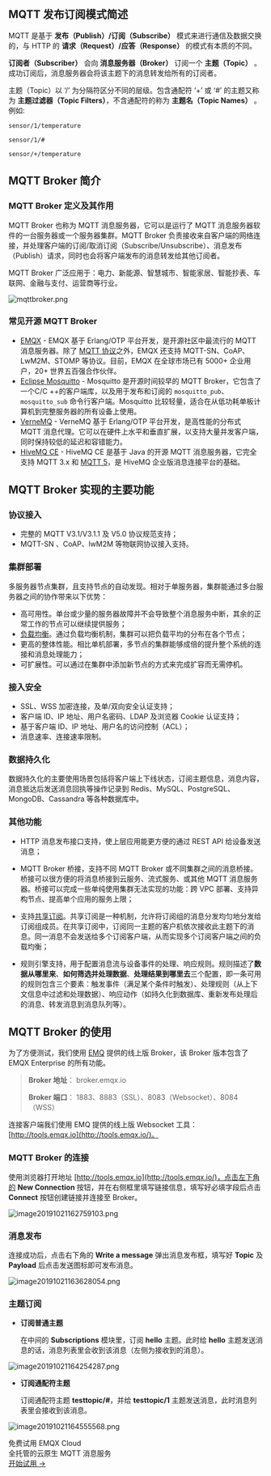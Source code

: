 ## MQTT 发布订阅模式简述

MQTT 是基于 **发布（Publish）/订阅（Subscribe）** 模式来进行通信及数据交换的，与 HTTP 的 **请求（Request）/应答（Response）** 的模式有本质的不同。

**订阅者（Subscriber）** 会向 **消息服务器（Broker）** 订阅一个 **主题（Topic）** 。成功订阅后，消息服务器会将该主题下的消息转发给所有的订阅者。

主题（Topic）以 ‘/’ 为分隔符区分不同的层级。包含通配符 ‘+’ 或 ‘#’ 的主题又称为 **主题过滤器（Topic Filters）**，不含通配符的称为 **主题名（Topic Names）** 。例如:

```
sensor/1/temperature

sensor/1/#

sensor/+/temperature
```



## MQTT Broker 简介

### MQTT Broker 定义及其作用

MQTT Broker 也称为 MQTT 消息服务器，它可以是运行了 MQTT 消息服务器软件的一台服务器或一个服务器集群。MQTT Broker 负责接收来自客户端的网络连接，并处理客户端的订阅/取消订阅（Subscribe/Unsubscribe）、消息发布（Publish）请求，同时也会将客户端发布的消息转发给其他订阅者。

MQTT Broker 广泛应用于：电力、新能源、智慧城市、智能家居、智能抄表、车联网、金融与支付、运营商等行业。

![mqttbroker.png](https://static.emqx.net/images/130555059bfc4e888f223a6fe9b63352.png)


### 常见开源 MQTT Broker

- [EMQX](<https://github.com/emqx/emqx>) - EMQX 基于 Erlang/OTP 平台开发，是开源社区中最流行的 MQTT 消息服务器。除了 [MQTT 协议](https://www.emqx.com/zh/mqtt)之外，EMQX 还支持 MQTT-SN、CoAP、LwM2M、STOMP 等协议。目前，EMQX 在全球市场已有 5000+ 企业用户，20+ 世界五百强合作伙伴。
- [Eclipse Mosquitto](<https://github.com/eclipse/mosquitto>) - Mosquitto 是开源时间较早的 MQTT Broker，它包含了一个C/C ++的客户端库，以及用于发布和订阅的 `mosquitto_pub`、`mosquitto_sub` 命令行客户端。Mosquitto 比较轻量，适合在从低功耗单板计算机到完整服务器的所有设备上使用。
- [VerneMQ](<https://github.com/vernemq/vernemq>) - VerneMQ 基于 Erlang/OTP 平台开发，是高性能的分布式 MQTT 消息代理。它可以在硬件上水平和垂直扩展，以支持大量并发客户端，同时保持较低的延迟和容错能力。
- [HiveMQ CE](<https://github.com/hivemq/hivemq-community-edition>) - HiveMQ CE 是基于 Java 的开源 MQTT 消息服务器，它完全支持 MQTT 3.x 和 [MQTT 5](https://www.emqx.com/zh/mqtt/mqtt5)，是 HiveMQ 企业版消息连接平台的基础。



## MQTT Broker 实现的主要功能

### 协议接入

- 完整的 MQTT V3.1/V3.1.1 及 V5.0 协议规范支持；
- MQTT-SN 、CoAP、lwM2M 等物联网协议接入支持。

### 集群部署

多服务器节点集群，且支持节点的自动发现。相对于单服务器，集群能通过多台服务器之间的协作带来以下优势：

- 高可用性。单台或少量的服务器故障并不会导致整个消息服务中断，其余的正常工作的节点可以继续提供服务；
- [负载均衡](https://www.emqx.com/zh/blog/mqtt-broker-clustering-part-2-sticky-session-load-balancing)。通过负载均衡机制，集群可以把负载平均的分布在各个节点；
- 更高的整体性能。相比单机部署，多节点的集群能够成倍的提升整个系统的连接和消息处理能力；
- 可扩展性。可以通过在集群中添加新节点的方式来完成扩容而无需停机。

### 接入安全

- SSL、WSS 加密连接，及单/双向安全认证支持；
- 客户端 ID、IP 地址、用户名密码、LDAP 及浏览器 Cookie 认证支持；
- 基于客户端 ID、IP 地址、用户名的访问控制（ACL）；
- 消息速率、连接速率限制。

### 数据持久化

数据持久化的主要使用场景包括将客户端上下线状态，订阅主题信息，消息内容，消息抵达后发送消息回执等操作记录到 Redis、MySQL、PostgreSQL、MongoDB、Cassandra 等各种数据库中。

### 其他功能

- HTTP 消息发布接口支持，使上层应用能更方便的通过 REST API 给设备发送消息；

- MQTT Broker 桥接，支持不同 MQTT Broker 或不同集群之间的消息桥接。桥接可以很方便的将消息桥接到云服务、流式服务、或其他 MQTT 消息服务器。桥接可以完成一些单纯使用集群无法实现的功能：跨 VPC 部署、支持异构节点、提高单个应用的服务上限；

- 支持[共享订阅](https://www.emqx.com/zh/blog/introduction-to-mqtt5-protocol-shared-subscription)。共享订阅是一种机制，允许将订阅组的消息分发均匀地分发给订阅组成员。在共享订阅中，订阅同一主题的客户机依次接收此主题下的消息。同一消息不会发送给多个订阅客户端，从而实现多个订阅客户端之间的负载均衡；

- 规则引擎支持，用于配置消息流与设备事件的处理、响应规则。规则描述了**数据从哪里来**、**如何筛选并处理数据**、**处理结果到哪里去**三个配置，即一条可用的规则包含三个要素：触发事件（满足某个条件时触发）、处理规则（从上下文信息中过滤和处理数据）、响应动作（如持久化到数据库、重新发布处理后的消息、转发消息到消息队列等）。

  

## MQTT Broker 的使用

为了方便测试，我们使用 [EMQ](<https://github.com/emqx/emqx>) 提供的线上版 Broker，该 Broker 版本包含了 EMQX Enterprise 的所有功能。

> **Broker 地址**： broker.emqx.io
>
> **Broker 端口**： 1883、8883（SSL）、8083（Websocket）、8084（WSS）

连接客户端我们使用 EMQ 提供的线上版 Websocket 工具：[http://tools.emqx.io](http://tools.emqx.io/)。

### MQTT Broker 的连接

使用浏览器打开地址 [http://tools.emqx.io](http://tools.emqx.io/)，点击左下角的 **New Connection** 按钮，并在右侧框里填写链接信息，填写好必填字段后点击 **Connect** 按钮创建链接并连接至 Broker。

![image20191021162759103.png](https://static.emqx.net/images/e1b4f7bd9aa72ca5ff936524c6c8aec4.png)


### 消息发布

连接成功后，点击右下角的 **Write a message** 弹出消息发布框，填写好 **Topic** 及 **Payload** 后点击发送图标即可发布消息。

![image20191021163628054.png](https://static.emqx.net/images/318be47c4eb4c32ac495e029cc9af992.png)


### 主题订阅

- **订阅普通主题**

  在中间的 **Subscriptions** 模块里，订阅 **hello** 主题。此时给 **hello** 主题发送消息的话，消息列表里会收到该消息（左侧为接收到的消息）。

![image20191021164254287.png](https://static.emqx.net/images/4057ffe1de052abc384c2a7ff3e03823.png)


- **订阅通配符主题**

  订阅通配符主题 **testtopic/#**，并给 **testtopic/1** 主题发送消息，此时消息列表里会接收到该消息。

![image20191021164555568.png](https://static.emqx.net/images/2e77b972df9bfeda49da9d0de34953ce.png)


<section class="promotion">
    <div>
        免费试用 EMQX Cloud
        <div class="is-size-14 is-text-normal has-text-weight-normal">全托管的云原生 MQTT 消息服务</div>
    </div>
    <a href="https://www.emqx.com/zh/signup?continue=https://cloud.emqx.com/console/deployments/0?oper=new" class="button is-gradient px-5">开始试用 →</a >
</section>
